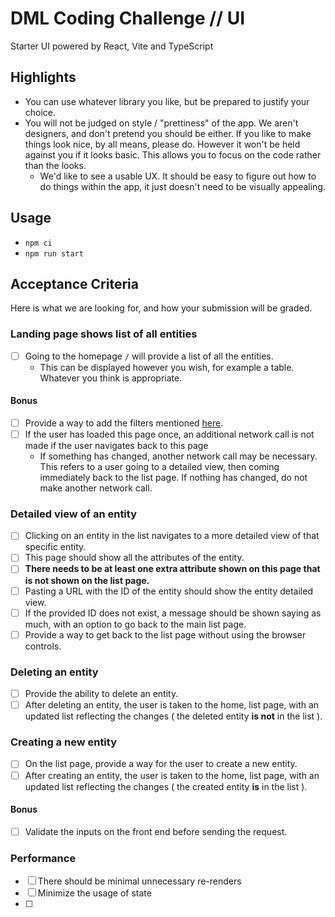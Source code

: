 # DML Coding Challenge // UI

Starter UI powered by React, Vite and TypeScript

## Highlights

- You can use whatever library you like, but be prepared to justify your choice.
- You will not be judged on style / "prettiness" of the app. We aren't designers, and don't pretend you should be either. If you like to make things look nice, by all means, please do. However it won't be held against you if it looks basic. This allows you to focus on the code rather than the looks.
  - We'd like to see a usable UX. It should be easy to figure out how to do things within the app, it just doesn't need to be visually appealing.

## Usage

- `npm ci`
- `npm run start`

## Acceptance Criteria

Here is what we are looking for, and how your submission will be graded.

### Landing page shows list of all entities

- [ ] Going to the homepage `/` will provide a list of all the entities.
  - This can be displayed however you wish, for example a table. Whatever you think is appropriate.

#### Bonus

- [ ] Provide a way to add the filters mentioned [here](../api/README.md#bonus).
- [ ] If the user has loaded this page once, an additional network call is not made if the user navigates back to this page
  - If something has changed, another network call may be necessary. This refers to a user going to a detailed view, then coming immediately back to the list page. If nothing has changed, do not make another network call.

### Detailed view of an entity

- [ ] Clicking on an entity in the list navigates to a more detailed view of that specific entity.
- [ ] This page should show all the attributes of the entity. 
- [ ] **There needs to be at least one extra attribute shown on this page that is not shown on the list page.**
- [ ] Pasting a URL with the ID of the entity should show the entity detailed view.
- [ ] If the provided ID does not exist, a message should be shown saying as much, with an option to go back to the main list page.
- [ ] Provide a way to get back to the list page without using the browser controls.

### Deleting an entity

- [ ] Provide the ability to delete an entity.
- [ ] After deleting an entity, the user is taken to the home, list page, with an updated list reflecting the changes ( the deleted entity **is not** in the list ).

### Creating a new entity

- [ ] On the list page, provide a way for the user to create a new entity.
- [ ] After creating an entity, the user is taken to the home, list page, with an updated list reflecting the changes ( the created entity **is** in the list ).

#### Bonus

- [ ] Validate the inputs on the front end before sending the request.
 
### Performance

- [ ] There should be minimal unnecessary re-renders
- [ ] Minimize the usage of state
- [ ] 